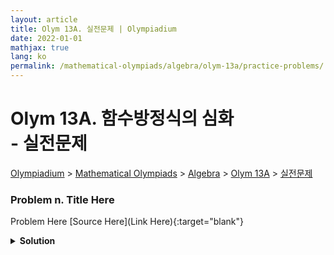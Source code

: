 ```yaml
---
layout: article
title: Olym 13A. 실전문제 | Olympiadium
date: 2022-01-01
mathjax: true
lang: ko
permalink: /mathematical-olympiads/algebra/olym-13a/practice-problems/
---
```

# Olym 13A. 함수방정식의 심화 <br> <ssup> - 실전문제</ssup>

<a href="{{ site.homeurl }}">Olympiadium</a> > <a href="{{ site.homeurl }}mathematical-olympiads/">Mathematical Olympiads</a> > <a href="{{ site.homeurl }}mathematical-olympiads/algebra/">Algebra</a> > <a href="{{ site.homeurl }}mathematical-olympiads/algebra/olym-13a/">Olym 13A</a> > <a href="{{ site.homeurl }}mathematical-olympiads/algebra/olym-13a/practice-problems/">실전문제</a>

### Problem n. Title Here
<blueboard> Problem Here </blueboard>
[Source Here](Link Here){:target="blank"}
<pinkborder><details>
<summary><b>Solution</b></summary>
Solution Here. 
</details></pinkborder>